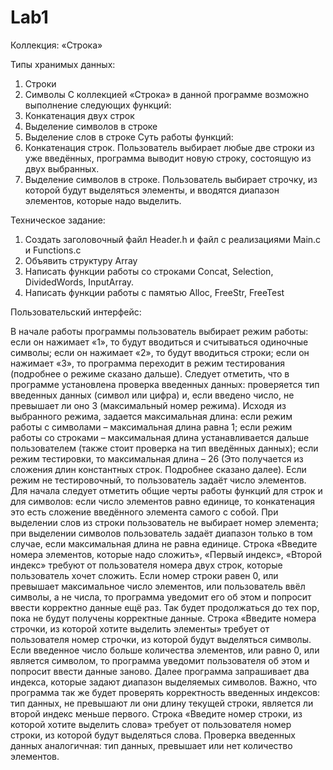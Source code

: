 # Lab1
Коллекция: «Строка»

Типы хранимых данных:
1)	Строки
2)	Символы
С коллекцией «Строка» в данной программе возможно выполнение следующих функций:
1)	Конкатенация двух строк 
2)	Выделение символов в строке
3)	Выделение слов в строке
Суть работы функций:
1)	Конкатенация строк. Пользователь выбирает любые две строки из уже введённых, программа выводит новую строку, состоящую из двух выбранных.
2)	Выделение символов в строке. Пользователь выбирает строчку, из которой будут выделяться элементы, и вводятся диапазон элементов, которые надо выделить.

Техническое задание:

1)	Создать заголовочный файл Header.h и файл с реализациями Main.c и Functions.c
2)	Объявить структуру Array 
3)	Написать функции работы со строками Concat, Selection, DividedWords, InputArray.
4)	Написать функции работы с памятью Alloc, FreeStr, FreeTest

Пользовательский интерфейс:

В начале работы программы пользователь выбирает режим работы: если он нажимает «1», то будут вводиться и считываться одиночные символы; если он нажимает «2», то будут вводиться строки; если он нажимает «3», то программа переходит в режим тестирования (подробнее о режиме сказано дальше). 
Следует отметить, что в программе установлена проверка введенных данных: проверяется тип введенных данных (символ или цифра) и, если введено число, не превышает ли оно 3 (максимальный номер режима).
Исходя из выбранного режима, задается максимальная длина: если режим работы с символами – максимальная длина равна 1; если режим работы со строками – максимальная длина устанавливается дальше пользователем (также стоит проверка на тип введённых данных); если режим тестировки, то максимальная длина – 26 (Это получается из сложения длин константных строк. Подробнее сказано далее). 
Если режим не тестировочный, то пользователь задаёт число элементов.
Для начала следует отметить общие черты работы функций для строк и для символов: если число элементов равно единице, то конкатенация это есть  сложение введённого элемента самого с собой. При выделении слов из строки пользователь не выбирает номер элемента;  при выделении символов пользователь задаёт диапазон только в том случае, если максимальная длина не равна единице.
Строка «Введите номера элементов, которые надо сложить», «Первый индекс», «Второй индекс» требуют от пользователя номера двух строк, которые пользователь хочет сложить. Если номер строки равен 0, или превышает максимальное число элементов, или пользователь ввёл символы, а не числа, то программа уведомит его об этом и попросит ввести корректно данные ещё раз. Так будет продолжаться до тех пор, пока не будут получены корректные данные.
Строка «Введите номера строчки, из которой хотите выделить элементы» требует от пользователя номер строчки, из которой будут выделяться символы. Если введенное число больше количества элементов, или равно 0, или является символом, то программа уведомит пользователя об этом и попросит ввести данные заново.  Далее программа запрашивает два индекса, которые задают диапазон выделяемых символов. Важно, что программа так же будет проверять корректность введенных индексов: тип данных, не превышают ли они длину текущей строки, является ли второй индекс меньше первого.
Строка «Введите номер строки, из которой хотите выделить слова» требует от пользователя номер строки, из которой будут выделяться слова. Проверка введенных данных аналогичная: тип данных, превышает или нет количество элементов.
